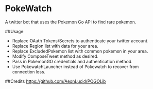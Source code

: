 # PokeWatch
A twitter bot that uses the Pokemon Go API to find rare pokemon.

##Usage
* Replace OAuth Tokens/Secrets to authenticate your twitter account.
* Replace Region list with data for your area.
* Replace ExcludedPokemon list with common pokemon in your area.
* Modify ComposeTweet method as desired.
* Pass in PokemonGO credentials and authentication method.
* Use PokewatchLauncher instead of Pokewatch to recover from connection loss.

##Credits
https://github.com/AeonLucid/POGOLib
